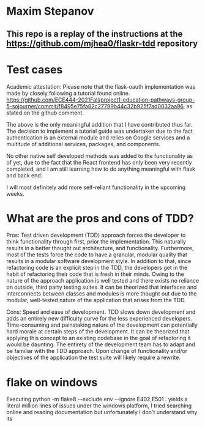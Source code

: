 # Maxim Stepanov
## This repo is a replay of the instructions at the https://github.com/mjhea0/flaskr-tdd repository

# Test cases
Academic attestation:
Please note that the flask-oauth implementation was made by closely following a tutorial found online.
https://github.com/ECE444-2021Fall/project1-education-pathways-group-5-sojourner/commit/f8495e75fa82c27799b44c32b925f7ad0032aa96,
as stated on the github comment.

The above is the only meaningful addition that I have contributed thus far.
The decision to implement a tutorial guide was undertaken due to the fact authentication
is an external module and relies on Google services and a multitude of additional services, packages, and components.

No other native self developed methods was added to the functionality as of yet, due to the fact
that the React frontend has only been very recently completed, and I am still learning how
to do anything meaningful with flask and back end.

I will most definitely add more self-reliant functionality in the upcoming weeks.

# What are the pros and cons of TDD?
Pros:
Test driven development (TDD) approach forces the developer to think functionality through first,
prior the implementation. This naturally results in a better thought out architecture, and functionality.
Furthermore, most of the tests force the code to have a granular, modular quality that 
results in a modular software development style.
In addition to that, since refactoring code is an explicit step in the TDD, the developers
get in the habit of refactoring their code that is fresh in their minds.
Owing to the nature of the approach application is well tested and there exists no reliance
on outside, third party testing suites.
It can be theorized that interfaces and interconnects between classes and modules is 
more thought out due to the modular, well-tested nature of the application that arises
from the TDD.

Cons:
Speed and ease of development. TDD slows down development and adds an entirely new 
difficulty curve for the less experienced developers. Time-consuming and painstaking nature
of the development can potentially hard morale at certain steps of the development.
It can be theorized that applying this concept to an existing codebase in the goal of 
refactoring it would be daunting.
The entirety of the development team has to adapt and be familiar with the TDD approach.
Upon change of functionality and/or objectives of the application the test suite will
likely require a rewrite.

# flake on windows
Executing python -m flake8 --exclude env --ignore E402,E501 . yields a literal million lines of issues
under the windows platform, I tried searching online and reading documentation but
unfortunately I don't understand why its 